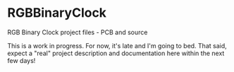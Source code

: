 # RGBBinaryClock
RGB Binary Clock project files - PCB and source

This is a work in progress. For now, it's late and I'm going to bed. That said, expect a "real" project description and documentation here within the next few days!
